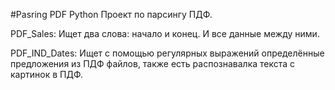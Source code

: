 #Pasring PDF Python
Проект по парсингу ПДФ.

PDF_Sales: Ищет два слова: начало и конец. И все данные между ними.

PDF_IND_Dates: Ищет с помощью регулярных выражений определённые предложения из ПДФ файлов, также есть распознавалка текста с картинок в ПДФ.
